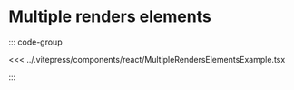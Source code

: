 # Multiple renders elements

<ClientOnly>
  <ReactAdaptater :component="MultipleRendersElementsExample" />
</ClientOnly>

::: code-group

<<< ../.vitepress/components/react/MultipleRendersElementsExample.tsx

:::

<script setup lang="ts">
import ReactAdaptater from '../.vitepress/components/ReactAdaptater.vue'
import { MultipleRendersElementsExample } from '../.vitepress/components/react/MultipleRendersElementsExample.tsx'
</script>
